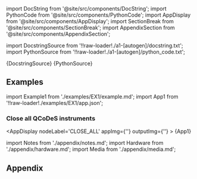 <!--Add SEO here-->

[//]: # (Custom component imports)

import DocString from '@site/src/components/DocString';
import PythonCode from '@site/src/components/PythonCode';
import AppDisplay from '@site/src/components/AppDisplay';
import SectionBreak from '@site/src/components/SectionBreak';
import AppendixSection from '@site/src/components/AppendixSection';

[//]: # (Docstring)

import DocstringSource from '!!raw-loader!./a1-[autogen]/docstring.txt';
import PythonSource from '!!raw-loader!./a1-[autogen]/python_code.txt';

<DocString>{DocstringSource}</DocString>
<PythonCode GLink='INSTRUMENTS/QCODES/CLOSE_ALL/CLOSE_ALL.py'>{PythonSource}</PythonCode>

<SectionBreak />

[//]: # (Examples)

## Examples

import Example1 from './examples/EX1/example.md';
import App1 from '!!raw-loader!./examples/EX1/app.json';

### Close all QCoDeS instruments

<AppDisplay 
    nodeLabel='CLOSE_ALL'
    appImg={''}
    outputImg={''}
    >
    {App1}
</AppDisplay>

<Example1 />

<SectionBreak /> 

[//]: # (Appendix)

import Notes from './appendix/notes.md';
import Hardware from './appendix/hardware.md';
import Media from './appendix/media.md';

## Appendix

<AppendixSection index={0} folderPath='nodes/INSTRUMENTS/QCODES/CLOSE_ALL/appendix/'><Notes /></AppendixSection>
<AppendixSection index={1} folderPath='nodes/INSTRUMENTS/QCODES/CLOSE_ALL/appendix/'><Hardware /></AppendixSection>
<AppendixSection index={2} folderPath='nodes/INSTRUMENTS/QCODES/CLOSE_ALL/appendix/'><Media /></AppendixSection>

<!--Add Button here-->
